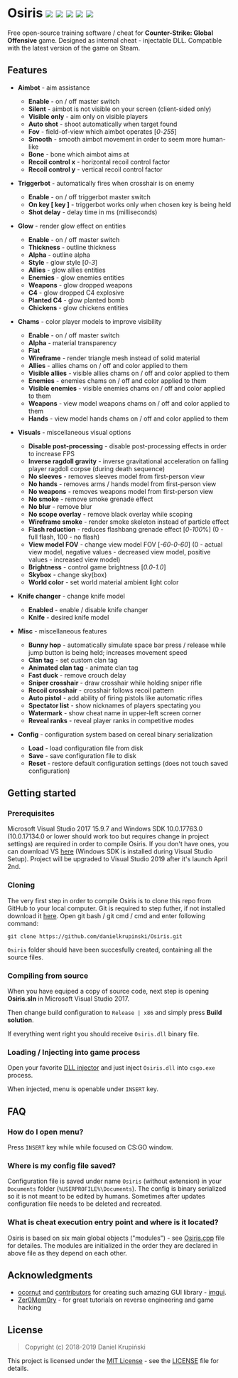 # Osiris ![](https://img.shields.io/badge/language-C%2B%2B-%23f34b7d.svg) ![](https://img.shields.io/badge/game-CS%3AGO-yellow.svg) ![](https://img.shields.io/badge/platform-Windows-0078d7.svg) ![](https://img.shields.io/badge/arch-x86-red.svg) ![](https://img.shields.io/badge/license-MIT-blue.svg)

Free open-source training software / cheat for **Counter-Strike: Global Offensive** game. Designed as internal cheat - injectable DLL. Compatible with the latest version of the game on Steam.

## Features
* **Aimbot** - aim assistance
    * **Enable** - on / off master switch
    * **Silent** - aimbot is not visible on your screen (client-sided only)
    * **Visible only** - aim only on visible players
    * **Auto shot** - shoot automatically when target found
    * **Fov** - field-of-view which aimbot operates [*0*-*255*]
    * **Smooth** - smooth aimbot movement in order to seem more human-like
    * **Bone** - bone which aimbot aims at
    * **Recoil control x** - horizontal recoil control factor
    * **Recoil control y** - vertical recoil control factor

* **Triggerbot** - automatically fires when crosshair is on enemy
    * **Enable** - on / off triggerbot master switch
    * **On key [ key ]** - triggerbot works only when chosen key is being held
    * **Shot delay** - delay time in ms (milliseconds)

* **Glow** - render glow effect on entities
    * **Enable** - on / off master switch
    * **Thickness** - outline thickness
    * **Alpha** - outline alpha
    * **Style** - glow style [*0*-*3*]
    * **Allies** - glow allies entities
    * **Enemies** - glow enemies entities
    * **Weapons** - glow dropped weapons
    * **C4** - glow dropped C4 explosive
    * **Planted C4** - glow planted bomb
    * **Chickens** - glow chickens entities

* **Chams** - color player models to improve visibility
    * **Enable** - on / off master switch
    * **Alpha** - material transparency
    * **Flat**
    * **Wireframe** - render triangle mesh instead of solid material
    * **Allies** - allies chams on / off and color applied to them
    * **Visible allies** - visible allies chams on / off and color applied to them
    * **Enemies** - enemies chams on / off and color applied to them
    * **Visible enemies** - visible enemies chams on / off and color applied to them
    * **Weapons** - view model weapons chams on / off and color applied to them
    * **Hands** - view model hands chams on / off and color applied to them

* **Visuals** - miscellaneous visual options
    * **Disable post-processing** - disable post-processing effects in order to increase FPS
    * **Inverse ragdoll gravity** - inverse gravitational acceleration on falling player ragdoll corpse (during death sequence)
    * **No sleeves** - removes sleeves model from first-person view
    * **No hands** - removes arms / hands model from first-person view
    * **No weapons** - removes weapons model from first-person view
    * **No smoke** - remove smoke grenade effect
    * **No blur** - remove blur
    * **No scope overlay** - remove black overlay while scoping
    * **Wireframe smoke** - render smoke skeleton instead of particle effect
   * **Flash reduction** - reduces flashbang grenade effect [*0*-*100*%] (0 - full flash, 100 - no flash)
    * **View model FOV** - change view model FOV [*-60*-*0*-*60*] (0 - actual view model, negative values - decreased view model, positive values - increased view model)
    * **Brightness** - control game brightness [*0.0*-*1.0*]
    * **Skybox** - change sky(box)
    * **World color** - set world material ambient light color

* **Knife changer** - change knife model
    * **Enabled** - enable / disable knife changer
    * **Knife** - desired knife model

* **Misc** - miscellaneous features
    * **Bunny hop** - automatically simulate space bar press / release while jump button is being held; increases movement speed
    * **Clan tag** - set custom clan tag
    * **Animated clan tag** - animate clan tag
    * **Fast duck** - remove crouch delay
    * **Sniper crosshair** - draw crosshair while holding sniper rifle
    * **Recoil crosshair** - crosshair follows recoil pattern
    * **Auto pistol** - add ability of firing pistols like automatic rifles
    * **Spectator list** - show nicknames of players spectating you
    * **Watermark** - show cheat name in upper-left screen corner
    * **Reveal ranks** - reveal player ranks in competitive modes

* **Config** - configuration system based on cereal binary serialization
    * **Load** - load configuration file from disk
    * **Save** - save configuration file to disk
    * **Reset** - restore default configuration settings (does not touch saved configuration)

## Getting started

### Prerequisites
Microsoft Visual Studio 2017 15.9.7 and Windows SDK 10.0.17763.0 (10.0.17134.0 or lower should work too but requires change in project settings) are required in order to compile Osiris. If you don't have ones, you can download VS [here](https://visualstudio.microsoft.com/) (Windows SDK is installed during Visual Studio Setup). Project will be upgraded to Visual Studio 2019 after it's launch April 2nd.

### Cloning
The very first step in order to compile Osiris is to clone this repo from GitHub to your local computer. Git is required to step futher, if not installed download it [here](https://git-scm.com). Open git bash / git cmd / cmd and enter following command:
```
git clone https://github.com/danielkrupinski/Osiris.git
```
`Osiris` folder should have been succesfully created, containing all the source files.

### Compiling from source

When you have equiped a copy of source code, next step is opening **Osiris.sln** in Microsoft Visual Studio 2017.

Then change build configuration to `Release | x86` and simply press **Build solution**.

If everything went right you should receive `Osiris.dll`  binary file.

### Loading / Injecting into game process

Open your favorite [DLL injector](https://en.wikipedia.org/wiki/DLL_injection) and just inject `Osiris.dll` into `csgo.exe` process.

When injected, menu is openable under `INSERT` key.

## FAQ

### How do I open menu?
Press `INSERT` key while while focused on CS:GO window.

### Where is my config file saved?
Configuration file is saved under name `Osiris` (without extension) in your `Documents` folder (`%USERPROFILE%\Documents`). The config is binary serialized so it is not meant to be edited by humans. Sometimes after updates configuration file needs to be deleted and recreated.

### What is cheat execution entry point and where is it located?
Osiris is based on six main global objects ("modules") - see [Osiris.cpp](https://github.com/danielkrupinski/Osiris/blob/master/Osiris/Osiris.cpp) file for detailes. The modules are initialized in the order they are declared in above file as they depend on each other.

## Acknowledgments

* [ocornut](https://github.com/ocornut) and [contributors](https://github.com/ocornut/imgui/graphs/contributors) for creating such amazing GUI library - [imgui](https://github.com/ocornut/imgui).
* [Zer0Mem0ry](https://github.com/Zer0Mem0ry) - for great tutorials on reverse engineering and game hacking

## License

> Copyright (c) 2018-2019 Daniel Krupiński

This project is licensed under the [MIT License](https://opensource.org/licenses/mit-license.php) - see the [LICENSE](LICENSE) file for details.
